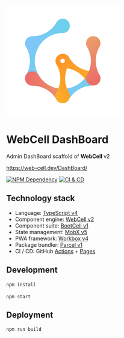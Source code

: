 ![](src/image/WebCell-0.png)

# WebCell DashBoard

Admin DashBoard scaffold of **WebCell** v2

https://web-cell.dev/DashBoard/

[![NPM Dependency](https://david-dm.org/EasyWebApp/DashBoard.svg)][1]
[![CI & CD](https://github.com/EasyWebApp/DashBoard/workflows/CI%20&%20CD/badge.svg)][2]

## Technology stack

-   Language: [TypeScript v4][3]
-   Component engine: [WebCell v2][4]
-   Component suite: [BootCell v1][5]
-   State management: [MobX v5][6]
-   PWA framework: [Workbox v4][7]
-   Package bundler: [Parcel v1][8]
-   CI / CD: GitHub [Actions][9] + [Pages][10]

## Development

```shell
npm install

npm start
```

## Deployment

```shell
npm run build
```

[1]: https://david-dm.org/EasyWebApp/DashBoard
[2]: https://github.com/EasyWebApp/DashBoard/actions
[3]: https://typescriptlang.org
[4]: https://web-cell.dev/
[5]: https://bootstrap.web-cell.dev/
[6]: https://mobx.js.org
[7]: https://developers.google.com/web/tools/workbox
[8]: https://parceljs.org
[9]: https://github.com/features/actions
[10]: https://pages.github.com/
